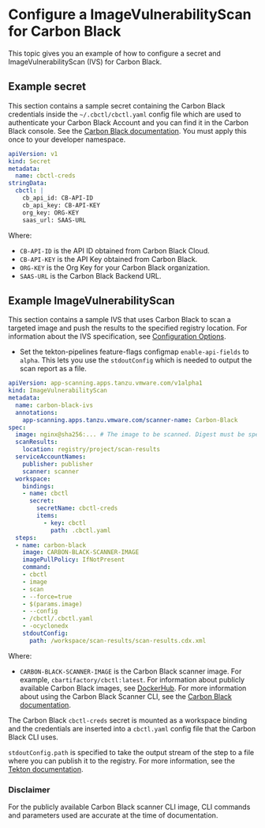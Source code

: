 # Configure a ImageVulnerabilityScan for Carbon Black

This topic gives you an example of how to configure a secret and ImageVulnerabilityScan (IVS) for Carbon Black.

## <a id="secret-example"></a> Example secret

This section contains a sample secret containing the Carbon Black credentials inside the `~/.cbctl/cbctl.yaml` config file which are used to authenticate your Carbon Black Account and you can find it in the Carbon Black console. See the [Carbon Black documentation](https://developer.carbonblack.com/reference/carbon-black-cloud/container/latest/image-scanning-cli#configuration). You must apply this once to your developer namespace.

```yaml
apiVersion: v1
kind: Secret
metadata:
  name: cbctl-creds
stringData:
  cbctl: |
    cb_api_id: CB-API-ID
    cb_api_key: CB-API-KEY
    org_key: ORG-KEY
    saas_url: SAAS-URL
```

Where:

- `CB-API-ID` is the API ID obtained from Carbon Black Cloud.
- `CB-API-KEY` is the API Key obtained from Carbon Black.
- `ORG-KEY` is the Org Key for your Carbon Black organization.
- `SAAS-URL` is the Carbon Black Backend URL.

## <a id="example"></a> Example ImageVulnerabilityScan

This section contains a sample IVS that uses Carbon Black to scan a targeted image and push the results to the specified registry location.
For information about the IVS specification, see [Configuration Options](ivs-create-your-own.hbs.md#img-vuln-config-options).

- Set the tekton-pipelines feature-flags configmap `enable-api-fields` to `alpha`. This lets you use the `stdoutConfig` which is needed to output the scan report as a file.

```yaml
apiVersion: app-scanning.apps.tanzu.vmware.com/v1alpha1
kind: ImageVulnerabilityScan
metadata:
  name: carbon-black-ivs
  annotations:
    app-scanning.apps.tanzu.vmware.com/scanner-name: Carbon-Black
spec:
  image: nginx@sha256:... # The image to be scanned. Digest must be specified.
  scanResults:
    location: registry/project/scan-results
  serviceAccountNames:
    publisher: publisher
    scanner: scanner
  workspace:
    bindings:
    - name: cbctl
      secret:
        secretName: cbctl-creds
        items:
          - key: cbctl
            path: .cbctl.yaml
  steps:
  - name: carbon-black
    image: CARBON-BLACK-SCANNER-IMAGE
    imagePullPolicy: IfNotPresent
    command:
    - cbctl
    - image
    - scan
    - --force=true
    - $(params.image)
    - --config
    - /cbctl/.cbctl.yaml
    - -ocyclonedx
    stdoutConfig:
      path: /workspace/scan-results/scan-results.cdx.xml
```

Where:

- `CARBON-BLACK-SCANNER-IMAGE` is the Carbon Black scanner image. For example, `cbartifactory/cbctl:latest`. For information about publicly available Carbon Black images, see [DockerHub](https://hub.docker.com/r/cbartifactory/cbctl). For more information about using the Carbon Black Scanner CLI, see the [Carbon Black documentation](https://developer.carbonblack.com/reference/carbon-black-cloud/container/latest/image-scanning-cli/).

The Carbon Black `cbctl-creds` secret is mounted as a workspace binding and the credentials are inserted into a `cbctl.yaml` config file that the Carbon Black CLI uses.

`stdoutConfig.path` is specified to take the output stream of the step to a file where you can publish it to the registry. For more information, see the [Tekton documentation](https://github.com/tektoncd/community/blob/main/teps/0011-redirecting-step-output-streams.md).

### <a id="disclaimer"></a> Disclaimer

For the publicly available Carbon Black scanner CLI image, CLI commands and parameters used are accurate at the time of documentation.